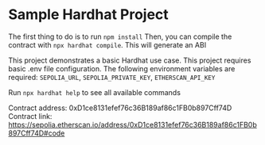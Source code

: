 # Sample Hardhat Project

The first thing to do is to run `npm install`
Then, you can compile the contract with `npx hardhat compile`. This will generate an ABI

This project demonstrates a basic Hardhat use case.
This project requires basic .env file configuration.
The following environment variables are required:
`SEPOLIA_URL`, `SEPOLIA_PRIVATE_KEY`, `ETHERSCAN_API_KEY`

Run `npx hardhat help` to see all available commands

Contract address: 0xD1ce8131efef76c36B189af86c1FB0b897Cff74D
Contract link: https://sepolia.etherscan.io/address/0xD1ce8131efef76c36B189af86c1FB0b897Cff74D#code
